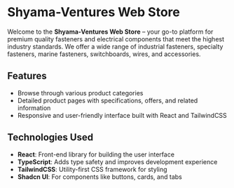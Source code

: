 # Shyama-Ventures Web Store

Welcome to the **Shyama-Ventures Web Store** – your go-to platform for premium quality fasteners and electrical components that meet the highest industry standards. We offer a wide range of industrial fasteners, specialty fasteners, marine fasteners, switchboards, wires, and accessories.

## Features
- Browse through various product categories
- Detailed product pages with specifications, offers, and related information
- Responsive and user-friendly interface built with React and TailwindCSS

## Technologies Used
- **React**: Front-end library for building the user interface
- **TypeScript**: Adds type safety and improves development experience
- **TailwindCSS**: Utility-first CSS framework for styling
- **Shadcn UI**: For components like buttons, cards, and tabs